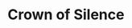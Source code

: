---
title: "Crown of Silence"
description: "This piece is a tribute to serene strength. The feminine face, surrounded by flowers that resemble crowns, radiates a peace that needs no words. With closed eyes and red lips, the figure becomes icon, altar, symbol. I wanted to fuse the human with the ritual, the decorative with the spiritual. Each petal, each line, each color is a visual prayer. It’s a work about introspection, about beauty that blooms from within."
image: "@assets/projects/18.webp"
---